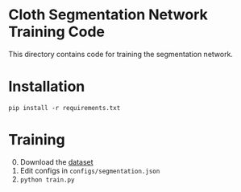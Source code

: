 # Cloth Segmentation Network Training Code

This directory contains code for training the segmentation network. 

# Installation
`pip install -r requirements.txt`

# Training
0. Download the [dataset](https://drive.google.com/drive/folders/18Qr5umjP71jNGQh6eM5ck3u1Aui6I4Sd?usp=sharing)
1. Edit configs in `configs/segmentation.json`
2. `python train.py`
